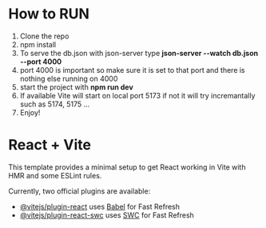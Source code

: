 # How to RUN
1. Clone the repo
2. npm install
3. To serve the db.json with json-server type **json-server --watch db.json --port 4000**
4. port 4000 is important so make sure it is set to that port and there is nothing else running on 4000
5. start the project with **npm run dev**
6. If available Vite will start on local port 5173 if not it will try incremantally such as 5174, 5175 ...
7. Enjoy!
 

# React + Vite

This template provides a minimal setup to get React working in Vite with HMR and some ESLint rules.

Currently, two official plugins are available:

- [@vitejs/plugin-react](https://github.com/vitejs/vite-plugin-react/blob/main/packages/plugin-react/README.md) uses [Babel](https://babeljs.io/) for Fast Refresh
- [@vitejs/plugin-react-swc](https://github.com/vitejs/vite-plugin-react-swc) uses [SWC](https://swc.rs/) for Fast Refresh

